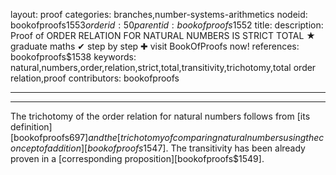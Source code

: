 layout: proof
categories: branches,number-systems-arithmetics
nodeid: bookofproofs$1553
orderid: 50
parentid: bookofproofs$1552
title: 
description:  Proof of ORDER RELATION FOR NATURAL NUMBERS IS STRICT TOTAL &#9733; graduate maths &#10004; step by step &#10010; visit BookOfProofs now!
references: bookofproofs$1538
keywords: natural,numbers,order,relation,strict,total,transitivity,trichotomy,total order relation,proof
contributors: bookofproofs

---


---

The trichotomy of the order relation for natural numbers follows from [its definition][bookofproofs$697] and the [trichotomy of comparing natural numbers using the concept of addition][bookofproofs$1547].
The transitivity has been already proven in a [corresponding proposition][bookofproofs$1549].